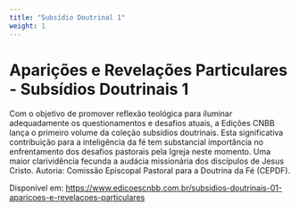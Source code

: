 ```yaml
---
title: "Subsídio Doutrinal 1"
weight: 1
---
```


# Aparições e Revelações Particulares - Subsídios Doutrinais 1

Com o objetivo de promover reflexão teológica para iluminar adequadamente os questionamentos e desafios atuais, a Edições CNBB lança o primeiro volume da coleção subsídios doutrinais. Esta significativa contribuição para a inteligência da fé tem substancial importância no enfrentamento dos desafios pastorais pela Igreja neste momento. Uma maior clarividência fecunda a audácia missionária dos discípulos de Jesus Cristo. Autoria: Comissão Episcopal Pastoral para a Doutrina da Fé (CEPDF).

Disponível em: https://www.edicoescnbb.com.br/subsidios-doutrinais-01-aparicoes-e-revelacoes-particulares
